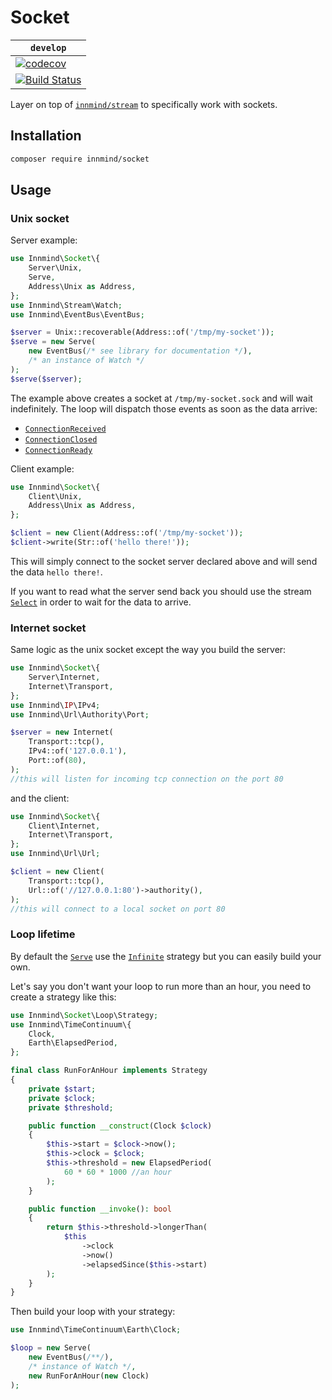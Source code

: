 # Socket

| `develop` |
|-----------|
| [![codecov](https://codecov.io/gh/Innmind/Socket/branch/develop/graph/badge.svg)](https://codecov.io/gh/Innmind/Socket) |
| [![Build Status](https://github.com/Innmind/Socket/workflows/CI/badge.svg)](https://github.com/Innmind/Socket/actions?query=workflow%3ACI) |

Layer on top of [`innmind/stream`](https://github.com/Innmind/Stream) to specifically work with sockets.

## Installation

```sh
composer require innmind/socket
```

## Usage

### Unix socket

Server example:

```php
use Innmind\Socket\{
    Server\Unix,
    Serve,
    Address\Unix as Address,
};
use Innmind\Stream\Watch;
use Innmind\EventBus\EventBus;

$server = Unix::recoverable(Address::of('/tmp/my-socket'));
$serve = new Serve(
    new EventBus(/* see library for documentation */),
    /* an instance of Watch */
);
$serve($server);
```

The example above creates a socket at `/tmp/my-socket.sock` and will wait indefinitely. The loop will dispatch those events as soon as the data arrive:

* [`ConnectionReceived`](src/Event/ConnectionReceived.php)
* [`ConnectionClosed`](src/Event/ConnectionClosed.php)
* [`ConnectionReady`](src/Event/ConnectionReady.php)

Client example:

```php
use Innmind\Socket\{
    Client\Unix,
    Address\Unix as Address,
};

$client = new Client(Address::of('/tmp/my-socket'));
$client->write(Str::of('hello there!'));
```

This will simply connect to the socket server declared above and will send the data `hello there!`.

If you want to read what the server send back you should use the stream [`Select`](https://github.com/Innmind/Stream#usage) in order to wait for the data to arrive.

### Internet socket

Same logic as the unix socket except the way you build the server:

```php
use Innmind\Socket\{
    Server\Internet,
    Internet\Transport,
};
use Innmind\IP\IPv4;
use Innmind\Url\Authority\Port;

$server = new Internet(
    Transport::tcp(),
    IPv4::of('127.0.0.1'),
    Port::of(80),
);
//this will listen for incoming tcp connection on the port 80
```

and the client:

```php
use Innmind\Socket\{
    Client\Internet,
    Internet\Transport,
};
use Innmind\Url\Url;

$client = new Client(
    Transport::tcp(),
    Url::of('//127.0.0.1:80')->authority(),
);
//this will connect to a local socket on port 80
```

### Loop lifetime

By default the [`Serve`](src/Serve.php) use the [`Infinite`](src/Loop/Strategy/Infinite.php) strategy but you can easily build your own.

Let's say you don't want your loop to run more than an hour, you need to create a strategy like this:

```php
use Innmind\Socket\Loop\Strategy;
use Innmind\TimeContinuum\{
    Clock,
    Earth\ElapsedPeriod,
};

final class RunForAnHour implements Strategy
{
    private $start;
    private $clock;
    private $threshold;

    public function __construct(Clock $clock)
    {
        $this->start = $clock->now();
        $this->clock = $clock;
        $this->threshold = new ElapsedPeriod(
            60 * 60 * 1000 //an hour
        );
    }

    public function __invoke(): bool
    {
        return $this->threshold->longerThan(
            $this
                ->clock
                ->now()
                ->elapsedSince($this->start)
        );
    }
}
```

Then build your loop with your strategy:

```php
use Innmind\TimeContinuum\Earth\Clock;

$loop = new Serve(
    new EventBus(/**/),
    /* instance of Watch */,
    new RunForAnHour(new Clock)
);
```
